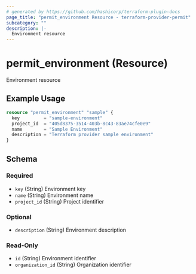 ```yaml
---
# generated by https://github.com/hashicorp/terraform-plugin-docs
page_title: "permit_environment Resource - terraform-provider-permit"
subcategory: ""
description: |-
  Environment resource
---
```


# permit_environment (Resource)

Environment resource

## Example Usage

```terraform
resource "permit_environment" "sample" {
  key         = "sample-environment"
  project_id  = "405d8375-3514-403b-8c43-83ae74cfe0e9"
  name        = "Sample Environment"
  description = "Terraform provider sample environment"
}
```

<!-- schema generated by tfplugindocs -->
## Schema

### Required

- `key` (String) Environment key
- `name` (String) Environment name
- `project_id` (String) Project identifier

### Optional

- `description` (String) Environment description

### Read-Only

- `id` (String) Environment identifier
- `organization_id` (String) Organization identifier


